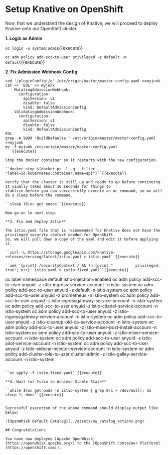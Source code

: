 # Setup Knative on OpenShift

Now, that we understand the design of Knative, we will proceed to deploy Knative onto our OpenShift cluster.

**1. Login as Admin**

``oc login -u system:admin``{{execute}}

``oc adm policy add-scc-to-user privileged -z default -n default``{{execute}}

**2. Fix Admission Webhook Config**

```
sed '/pluginConfig:/q' /etc/origin/master/master-config.yaml >>myjunk
cat << 'EOL' >> myjunk
    MutatingAdmissionWebhook:
      configuration:
        apiVersion: v1
        disable: false
        kind: DefaultAdmissionConfig
    ValidatingAdmissionWebhook:
      configuration:
        apiVersion: v1
        disable: false
        kind: DefaultAdmissionConfig
EOL
grep -A 9999 'BuildDefaults:' /etc/origin/master/master-config.yaml >>myjunk
mv -f myjunk /etc/origin/master/master-config.yaml
```{{execute}}

Stop the docker container so it restarts with the new configuration.

``docker stop $(docker ps -l -q --filter "label=io.kubernetes.container.name=api")``{{execute}}

Verify that the cluster is still up and ready to go before continuing.  It usually takes about 10 seconds for things to
stablize before you can successfully execute an oc command, so we will do a sleep before the command.

``sleep 10;oc get nodes``{{execute}}

Now go on to next step.

**3. Fix and Deploy Istio**

The istio.yaml file that is recommended for Knative does not have the privileged security context needed for OpenShift.
So, we will pull down a copy of the yaml and edit it before applying it.

``curl -L https://storage.googleapis.com/knative-releases/serving/latest/istio.yaml > istio.yaml``{{execute}}

``awk '{print} /securityContext:/ && !n {print "          privileged: true"; n++}' istio.yaml > istio-fixed.yaml``{{execute}}

```
oc label namespace default istio-injection=enabled
oc adm policy add-scc-to-user anyuid -z istio-ingress-service-account -n istio-system
oc adm policy add-scc-to-user anyuid -z default -n istio-system
oc adm policy add-scc-to-user anyuid -z prometheus -n istio-system
oc adm policy add-scc-to-user anyuid -z istio-egressgateway-service-account -n istio-system
oc adm policy add-scc-to-user anyuid -z istio-citadel-service-account -n istio-system
oc adm policy add-scc-to-user anyuid -z istio-ingressgateway-service-account -n istio-system
oc adm policy add-scc-to-user anyuid -z istio-cleanup-old-ca-service-account -n istio-system
oc adm policy add-scc-to-user anyuid -z istio-mixer-post-install-account -n istio-system
oc adm policy add-scc-to-user anyuid -z istio-mixer-service-account -n istio-system
oc adm policy add-scc-to-user anyuid -z istio-pilot-service-account -n istio-system
oc adm policy add-scc-to-user anyuid -z istio-sidecar-injector-service-account -n istio-system
oc adm policy add-cluster-role-to-user cluster-admin -z istio-galley-service-account -n istio-system
```{{execute}}

``oc apply -f istio-fixed.yaml``{{execute}}

**4. Wait for Istio to Achieve Stable State**

``while $(oc get pods -n istio-system | grep 0/1 > /dev/null); do sleep 1; done``{{execute}}


Successful execution of the above command should display output like below:

![OpenWhisk Default Catalog](../assets/ow_catalog_actions.png)

## Congratulations

You have now deployed [Apache OpenWhisk](https://openwhisk.apache.org/) to the [OpenShift Container Platform](https://openshift.com]). 

